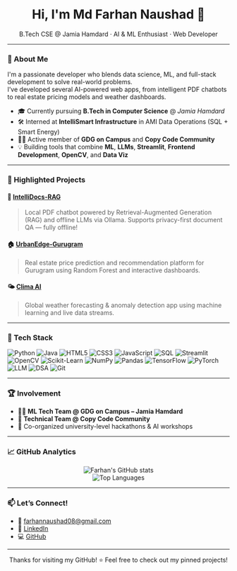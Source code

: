 <h1 align="center">Hi, I'm Md Farhan Naushad 👋</h1>
<p align="center">
  B.Tech CSE @ Jamia Hamdard · AI & ML Enthusiast · Web Developer
</p>

---

### 🚀 About Me

I'm a passionate developer who blends data science, ML, and full-stack development to solve real-world problems.  
I’ve developed several AI-powered web apps, from intelligent PDF chatbots to real estate pricing models and weather dashboards.

- 🎓 Currently pursuing **B.Tech in Computer Science** @ *Jamia Hamdard*
- 🛠️ Interned at **IntelliSmart Infrastructure** in AMI Data Operations (SQL + Smart Energy)
- 🧑‍💻 Active member of **GDG on Campus** and **Copy Code Community**
- 💡 Building tools that combine **ML**, **LLMs**, **Streamlit**, **Frontend Development**, **OpenCV**, and **Data Viz**

---

### 🌟 Highlighted Projects

#### 🤖 [IntelliDocs-RAG](https://github.com/farhannaushad08/IntelliDocs-RAG)  
> Local PDF chatbot powered by Retrieval-Augmented Generation (RAG) and offline LLMs via Ollama. Supports privacy-first document QA — fully offline!

#### 🏠 [UrbanEdge-Gurugram](https://github.com/farhannaushad08/UrbanEdge-Gurugram)  
> Real estate price prediction and recommendation platform for Gurugram using Random Forest and interactive dashboards.

#### 🌤️ [Clima AI](https://github.com/farhannaushad08/Clima-AI)  
> Global weather forecasting & anomaly detection app using machine learning and live data streams.

---

### 🧰 Tech Stack

![Python](https://img.shields.io/badge/Python-blue?logo=python&logoColor=white)
![Java](https://img.shields.io/badge/Java-007396?logo=java&logoColor=white)
![HTML5](https://img.shields.io/badge/HTML5-E34F26?logo=html5&logoColor=white)
![CSS3](https://img.shields.io/badge/CSS3-1572B6?logo=css3&logoColor=white)
![JavaScript](https://img.shields.io/badge/JavaScript-F7DF1E?logo=javascript&logoColor=black)
![SQL](https://img.shields.io/badge/SQL-blue?logo=mysql&logoColor=white)
![Streamlit](https://img.shields.io/badge/Streamlit-darkred?logo=streamlit&logoColor=white)
![OpenCV](https://img.shields.io/badge/OpenCV-black?logo=opencv&logoColor=white)
![Scikit-Learn](https://img.shields.io/badge/Scikit--Learn-orange?logo=scikit-learn&logoColor=white)
![NumPy](https://img.shields.io/badge/NumPy-013243?logo=numpy&logoColor=white)
![Pandas](https://img.shields.io/badge/Pandas-150458?logo=pandas&logoColor=white)
![TensorFlow](https://img.shields.io/badge/TensorFlow-FF6F00?logo=tensorflow&logoColor=white)
![PyTorch](https://img.shields.io/badge/PyTorch-EE4C2C?logo=pytorch&logoColor=white)
![LLM](https://img.shields.io/badge/LLMs-4B0082?logo=openai&logoColor=white)
![DSA](https://img.shields.io/badge/Data%20Structures%20%26%20Algorithms-336699?logo=algolia&logoColor=white)
![Git](https://img.shields.io/badge/Git-F05032?logo=git&logoColor=white)

---

### 🏆 Involvement

- 👨‍💻 **ML Tech Team @ GDG on Campus – Jamia Hamdard**
- 🔧 **Technical Team @ Copy Code Community**
- 🏅 Co-organized university-level hackathons & AI workshops

---

### 📈 GitHub Analytics

<p align="center">
  <img src="https://github-readme-stats.vercel.app/api?username=farhannaushad08&show_icons=true&theme=tokyonight" alt="Farhan's GitHub stats" />
  <br />
  <img src="https://github-readme-stats.vercel.app/api/top-langs/?username=farhannaushad08&layout=compact&theme=tokyonight" alt="Top Languages" />
</p>

---

### 📫 Let’s Connect!

- 📧 farhannaushad08@gmail.com  
- 🔗 [LinkedIn](https://www.linkedin.com/in/md-farhan-naushad-b02456253/)  
- 💻 [GitHub](https://github.com/farhannaushad08)

---

<p align="center">Thanks for visiting my GitHub! ⭐️ Feel free to check out my pinned projects!</p>

